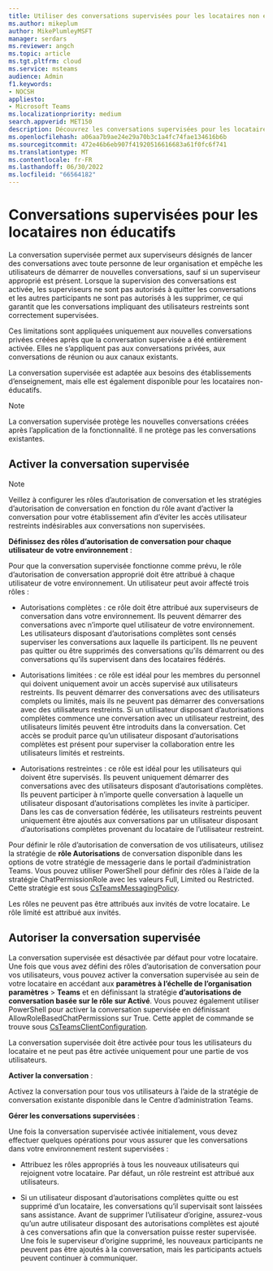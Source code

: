 ```yaml
---
title: Utiliser des conversations supervisées pour les locataires non éducatifs
ms.author: mikeplum
author: MikePlumleyMSFT
manager: serdars
ms.reviewer: angch
ms.topic: article
ms.tgt.pltfrm: cloud
ms.service: msteams
audience: Admin
f1.keywords:
- NOCSH
appliesto:
- Microsoft Teams
ms.localizationpriority: medium
search.appverid: MET150
description: Découvrez les conversations supervisées pour les locataires non éducatifs dans les réunions Microsoft Teams.
ms.openlocfilehash: a06aa7b9ae24e29a70b3c1a4fc74fae134616b6b
ms.sourcegitcommit: 472e46b6eb907f41920516616683a61f0fc6f741
ms.translationtype: MT
ms.contentlocale: fr-FR
ms.lasthandoff: 06/30/2022
ms.locfileid: "66564182"
---
```

# <a name="supervised-chats-for-non-educational-tenants"></a>Conversations supervisées pour les locataires non éducatifs

La conversation supervisée permet aux superviseurs désignés de lancer des conversations avec toute personne de leur organisation et empêche les utilisateurs de démarrer de nouvelles conversations, sauf si un superviseur approprié est présent. Lorsque la supervision des conversations est activée, les superviseurs ne sont pas autorisés à quitter les conversations et les autres participants ne sont pas autorisés à les supprimer, ce qui garantit que les conversations impliquant des utilisateurs restreints sont correctement supervisées.

Ces limitations sont appliquées uniquement aux nouvelles conversations privées créées après que la conversation supervisée a été entièrement activée. Elles ne s’appliquent pas aux conversations privées, aux conversations de réunion ou aux canaux existants.

La conversation supervisée est adaptée aux besoins des établissements d’enseignement, mais elle est également disponible pour les locataires non-éducatifs.

> [!NOTE]
> La conversation supervisée protège les nouvelles conversations créées après l’application de la fonctionnalité. Il ne protège pas les conversations existantes.

## <a name="enable-supervised-chat"></a>Activer la conversation supervisée

> [!NOTE]
> Veillez à configurer les rôles d’autorisation de conversation et les stratégies d’autorisation de conversation en fonction du rôle avant d’activer la conversation pour votre établissement afin d’éviter les accès utilisateur restreints indésirables aux conversations non supervisées.

**Définissez des rôles d’autorisation de conversation pour chaque utilisateur de votre environnement** :

Pour que la conversation supervisée fonctionne comme prévu, le rôle d’autorisation de conversation approprié doit être attribué à chaque utilisateur de votre environnement. Un utilisateur peut avoir affecté trois rôles :

- Autorisations complètes : ce rôle doit être attribué aux superviseurs de conversation dans votre environnement. Ils peuvent démarrer des conversations avec n’importe quel utilisateur de votre environnement. Les utilisateurs disposant d’autorisations complètes sont censés superviser les conversations aux laquelle ils participent. Ils ne peuvent pas quitter ou être supprimés des conversations qu’ils démarrent ou des conversations qu’ils supervisent dans des locataires fédérés.

- Autorisations limitées : ce rôle est idéal pour les membres du personnel qui doivent uniquement avoir un accès supervisé aux utilisateurs restreints. Ils peuvent démarrer des conversations avec des utilisateurs complets ou limités, mais ils ne peuvent pas démarrer des conversations avec des utilisateurs restreints. Si un utilisateur disposant d’autorisations complètes commence une conversation avec un utilisateur restreint, des utilisateurs limités peuvent être introduits dans la conversation. Cet accès se produit parce qu’un utilisateur disposant d’autorisations complètes est présent pour superviser la collaboration entre les utilisateurs limités et restreints.

- Autorisations restreintes : ce rôle est idéal pour les utilisateurs qui doivent être supervisés. Ils peuvent uniquement démarrer des conversations avec des utilisateurs disposant d’autorisations complètes. Ils peuvent participer à n’importe quelle conversation à laquelle un utilisateur disposant d’autorisations complètes les invite à participer. Dans les cas de conversation fédérée, les utilisateurs restreints peuvent uniquement être ajoutés aux conversations par un utilisateur disposant d’autorisations complètes provenant du locataire de l’utilisateur restreint.

Pour définir le rôle d’autorisation de conversation de vos utilisateurs, utilisez la stratégie de **rôle Autorisations** de conversation disponible dans les options de votre stratégie de messagerie dans le portail d’administration Teams. Vous pouvez utiliser PowerShell pour définir des rôles à l’aide de la stratégie ChatPermissionRole avec les valeurs Full, Limited ou Restricted. Cette stratégie est sous [CsTeamsMessagingPolicy](/powershell/module/skype/set-csteamsmessagingpolicy).

Les rôles ne peuvent pas être attribués aux invités de votre locataire. Le rôle limité est attribué aux invités.

## <a name="allow-supervised-chat"></a>Autoriser la conversation supervisée

La conversation supervisée est désactivée par défaut pour votre locataire. Une fois que vous avez défini des rôles d’autorisation de conversation pour vos utilisateurs, vous pouvez activer la conversation supervisée au sein de votre locataire en accédant aux **paramètres à l’échelle de l’organisation paramètres** \> **Teams** et en définissant la stratégie **d’autorisations de conversation basée sur le rôle** **sur Activé**. Vous pouvez également utiliser PowerShell pour activer la conversation supervisée en définissant AllowRoleBasedChatPermissions sur True. Cette applet de commande se trouve sous [CsTeamsClientConfiguration](/powershell/module/skype/set-csteamsclientconfiguration).

La conversation supervisée doit être activée pour tous les utilisateurs du locataire et ne peut pas être activée uniquement pour une partie de vos utilisateurs.

**Activer la conversation** :

Activez la conversation pour tous vos utilisateurs à l’aide de la stratégie de conversation existante disponible dans le Centre d’administration Teams.

**Gérer les conversations supervisées** :

Une fois la conversation supervisée activée initialement, vous devez effectuer quelques opérations pour vous assurer que les conversations dans votre environnement restent supervisées :

- Attribuez les rôles appropriés à tous les nouveaux utilisateurs qui rejoignent votre locataire. Par défaut, un rôle restreint est attribué aux utilisateurs.

- Si un utilisateur disposant d’autorisations complètes quitte ou est supprimé d’un locataire, les conversations qu’il supervisait sont laissées sans assistance. Avant de supprimer l’utilisateur d’origine, assurez-vous qu’un autre utilisateur disposant des autorisations complètes est ajouté à ces conversations afin que la conversation puisse rester supervisée. Une fois le superviseur d’origine supprimé, les nouveaux participants ne peuvent pas être ajoutés à la conversation, mais les participants actuels peuvent continuer à communiquer.
